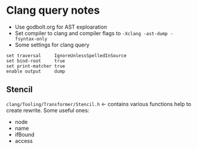 # Clang query notes

* Use godbolt.org for AST exploaration
* Set compiler to clang and compiler flags to `-Xclang -ast-dump -fsyntax-only`
* Some settings for clang query
```
set traversal     IgnoreUnlessSpelledInSource
set bind-root     true
set print-matcher true
enable output     dump

```


## Stencil

`clang/Tooling/Transformer/Stencil.h` <- contains various functions help to create rewrite.
Some useful ones:
* node
* name
* ifBound
* access
